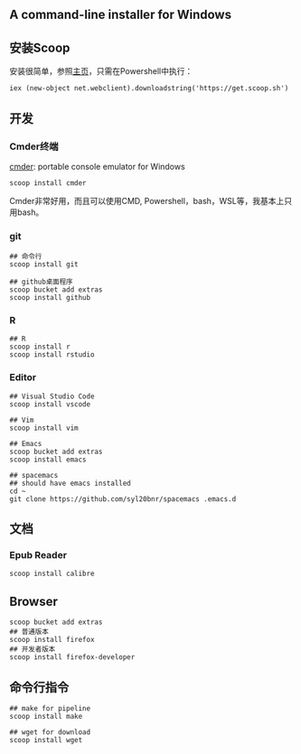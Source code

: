A command-line installer for Windows
----


## 安装Scoop

安装很简单，参照[主页](https://scoop.sh/)，只需在Powershell中执行：

```
iex (new-object net.webclient).downloadstring('https://get.scoop.sh')
```

## 开发


### Cmder终端

[cmder](http://cmder.net/): portable console emulator for Windows
 
```
scoop install cmder
```

Cmder非常好用，而且可以使用CMD, Powershell，bash，WSL等，我基本上只用bash。

### git 

```
## 命令行
scoop install git

## github桌面程序
scoop bucket add extras
scoop install github
```

### R

```
## R
scoop install r
scoop install rstudio
```

### Editor

```
## Visual Studio Code
scoop install vscode

## Vim
scoop install vim

## Emacs
scoop bucket add extras
scoop install emacs

## spacemacs
## should have emacs installed
cd ~
git clone https://github.com/syl20bnr/spacemacs .emacs.d
```

## 文档

### Epub Reader

```
scoop install calibre
```

## Browser

```
scoop bucket add extras
## 普通版本
scoop install firefox
## 开发者版本
scoop install firefox-developer
```


## 命令行指令


```
## make for pipeline
scoop install make

## wget for download
scoop install wget
```
